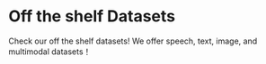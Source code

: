 # Off the shelf Datasets

Check our off the shelf datasets! We offer speech, text, image, and multimodal datasets！

